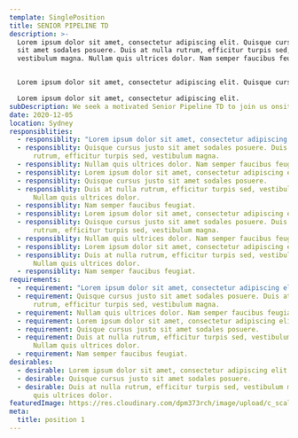 ```yaml
---
template: SinglePosition
title: SENIOR PIPELINE TD
description: >-
  Lorem ipsum dolor sit amet, consectetur adipiscing elit. Quisque cursus justo
  sit amet sodales posuere. Duis at nulla rutrum, efficitur turpis sed,
  vestibulum magna. Nullam quis ultrices dolor. Nam semper faucibus feugiat.


  Lorem ipsum dolor sit amet, consectetur adipiscing elit. Quisque cursus justo sit amet sodales posuere. Duis at nulla rutrum, efficitur turpis sed, vestibulum magna. Nullam quis ultrices dolor. Nam semper faucibus feugiat.

  Lorem ipsum dolor sit amet, consectetur adipiscing elit.
subDescription: We seek a motivated Senior Pipeline TD to join us onsite in our waterfront studio in Rhodes, Sydney. 
date: 2020-12-05
location: Sydney
responsiblities:
  - responsiblity: "Lorem ipsum dolor sit amet, consectetur adipiscing elit. "
  - responsiblity: Quisque cursus justo sit amet sodales posuere. Duis at nulla
      rutrum, efficitur turpis sed, vestibulum magna.
  - responsiblity: Nullam quis ultrices dolor. Nam semper faucibus feugiat.
  - responsiblity: Lorem ipsum dolor sit amet, consectetur adipiscing elit.
  - responsiblity: Quisque cursus justo sit amet sodales posuere.
  - responsiblity: Duis at nulla rutrum, efficitur turpis sed, vestibulum magna.
      Nullam quis ultrices dolor.
  - responsiblity: Nam semper faucibus feugiat.
  - responsiblity: Lorem ipsum dolor sit amet, consectetur adipiscing elit.
  - responsiblity: Quisque cursus justo sit amet sodales posuere. Duis at nulla
      rutrum, efficitur turpis sed, vestibulum magna.
  - responsiblity: Nullam quis ultrices dolor. Nam semper faucibus feugiat.
  - responsiblity: Lorem ipsum dolor sit amet, consectetur adipiscing elit.
  - responsiblity: Duis at nulla rutrum, efficitur turpis sed, vestibulum magna.
      Nullam quis ultrices dolor.
  - responsiblity: Nam semper faucibus feugiat.
requirements:
  - requirement: "Lorem ipsum dolor sit amet, consectetur adipiscing elit. "
  - requirement: Quisque cursus justo sit amet sodales posuere. Duis at nulla
      rutrum, efficitur turpis sed, vestibulum magna.
  - requirement: Nullam quis ultrices dolor. Nam semper faucibus feugiat.
  - requirement: Lorem ipsum dolor sit amet, consectetur adipiscing elit.
  - requirement: Quisque cursus justo sit amet sodales posuere.
  - requirement: Duis at nulla rutrum, efficitur turpis sed, vestibulum magna.
      Nullam quis ultrices dolor.
  - requirement: Nam semper faucibus feugiat.
desirables:
  - desirable: Lorem ipsum dolor sit amet, consectetur adipiscing elit.
  - desirable: Quisque cursus justo sit amet sodales posuere.
  - desirable: Duis at nulla rutrum, efficitur turpis sed, vestibulum magna. Nullam
      quis ultrices dolor.
featuredImage: https://res.cloudinary.com/dpm373rch/image/upload/c_scale,f_auto,q_auto,w_auto/v1612944998/jobs/visual-effects_1_hkrkj8.svg
meta:
  title: position 1
---
```

